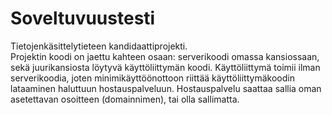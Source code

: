# Soveltuvuustesti
Tietojenkäsittelytieteen kandidaattiprojekti. <br>
Projektin koodi on jaettu kahteen osaan: serverikoodi omassa kansiossaan, sekä juurikansiosta löytyvä käyttöliittymän koodi. Käyttöliittymä toimii ilman serverikoodia, joten minimikäyttöönottoon riittää käyttöliittymäkoodin lataaminen haluttuun hostauspalveluun. Hostauspalvelu saattaa sallia oman asetettavan osoitteen (domainnimen), tai olla sallimatta.
